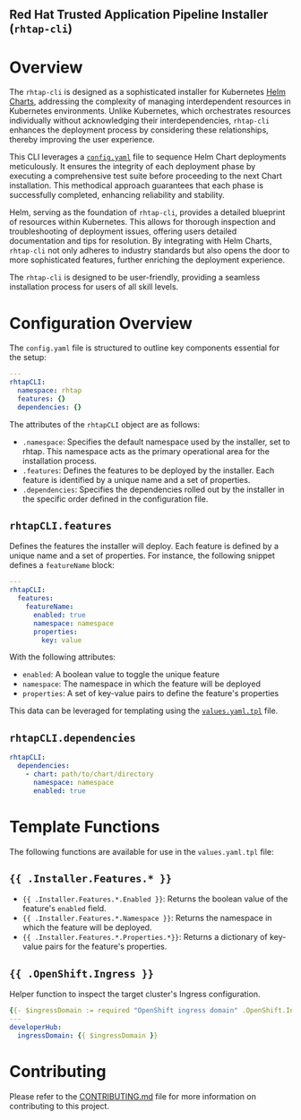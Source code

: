 Red Hat Trusted Application Pipeline Installer (`rhtap-cli`)
------------------------------------------------------------

# Overview

The `rhtap-cli` is designed as a sophisticated installer for Kubernetes [Helm Charts][helm], addressing the complexity of managing interdependent resources in Kubernetes environments. Unlike Kubernetes, which orchestrates resources individually without acknowledging their interdependencies, `rhtap-cli` enhances the deployment process by considering these relationships, thereby improving the user experience.

This CLI leverages a [`config.yaml`](config.yaml) file to sequence Helm Chart deployments meticulously. It ensures the integrity of each deployment phase by executing a comprehensive test suite before proceeding to the next Chart installation. This methodical approach guarantees that each phase is successfully completed, enhancing reliability and stability.

Helm, serving as the foundation of `rhtap-cli`, provides a detailed blueprint of resources within Kubernetes. This allows for thorough inspection and troubleshooting of deployment issues, offering users detailed documentation and tips for resolution. By integrating with Helm Charts, `rhtap-cli` not only adheres to industry standards but also opens the door to more sophisticated features, further enriching the deployment experience.

The `rhtap-cli` is designed to be user-friendly, providing a seamless installation process for users of all skill levels. 

# Configuration Overview

The `config.yaml` file is structured to outline key components essential for the setup:

```yaml
---
rhtapCLI:
  namespace: rhtap
  features: {}
  dependencies: {}
```

The attributes of the `rhtapCLI` object are as follows:

- `.namespace`: Specifies the default namespace used by the installer, set to rhtap. This namespace acts as the primary operational area for the installation process.
- `.features`: Defines the features to be deployed by the installer. Each feature is identified by a unique name and a set of properties.
- `.dependencies`: Specifies the dependencies rolled out by the installer in the specific order defined in the configuration file.

## `rhtapCLI.features`

Defines the features the installer will deploy. Each feature is defined by a unique name and a set of properties. For instance, the following snippet defines a `featureName` block:

```yaml
---
rhtapCLI:
  features:
    featureName:
      enabled: true
      namespace: namespace
      properties:
        key: value
```

With the following attributes:
- `enabled`: A boolean value to toggle the unique feature
- `namespace`: The namespace in which the feature will be deployed
- `properties`: A set of key-value pairs to define the feature's properties

This data can be leveraged for templating using the [`values.yaml.tpl`](#template-functions) file.

## `rhtapCLI.dependencies`

```yaml
rhtapCLI:
  dependencies:
    - chart: path/to/chart/directory 
      namespace: namespace
      enabled: true
```

# Template Functions

The following functions are available for use in the `values.yaml.tpl` file:

## `{{ .Installer.Features.* }}`

- `{{ .Installer.Features.*.Enabled }}`: Returns the boolean value of the feature's `enabled` field.
- `{{ .Installer.Features.*.Namespace }}`: Returns the namespace in which the feature will be deployed.
- `{{ .Installer.Features.*.Properties.*}}`: Returns a dictionary of key-value pairs for the feature's properties.

## `{{ .OpenShift.Ingress }}`

Helper function to inspect the target cluster's Ingress configuration.

```yaml
{{- $ingressDomain := required "OpenShift ingress domain" .OpenShift.Ingress.Domain -}}
---
developerHub:
  ingressDomain: {{ $ingressDomain }}
```

# Contributing

Please refer to the [CONTRIBUTING.md](CONTRIBUTING.md) file for more information on contributing to this project.


[helm]: https://helm.sh/
